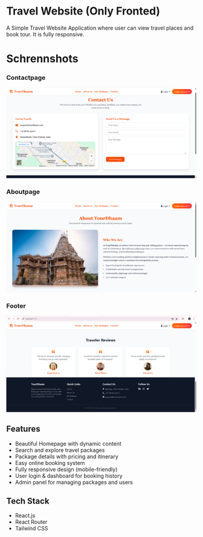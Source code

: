 # Travel Website (Only Fronted)

A Simple Travel Website Application where user can view travel places and book tour.
It is fully responsive.

# Schrennshots

### Contactpage

![Contactpage Screenshot](./src/assets/Screenshots/Contact.png)

### Aboutpage

![Aboutuspage Screenshot](./src/assets/Screenshots/AboutUs.png)

### Footer

![Footerpage Screenshot](./src/assets/Screenshots/Footer.png)

## Features

- Beautiful Homepage with dynamic content
- Search and explore travel packages
- Package details with pricing and itinerary
- Easy online booking system
- Fully responsive design (mobile-friendly)
- User login & dashboard for booking history
- Admin panel for managing packages and users

## Tech Stack

- React.js
- React Router
- Tailwind CSS

